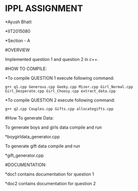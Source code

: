 # IPPL ASSIGNMENT

*Ayush Bhatt

*IIT2015080

*Section - A

#OVERVIEW

Implemented question 1 and question 2 in c++.

#HOW TO COMPILE:

*To compile QUESTION 1 execute following command:

```
g++ q1.cpp Generous.cpp Geeky.cpp Miser.cpp Girl_Normal.cpp Girl_Desperate.cpp Girl_Choosy.cpp extract_data.cpp
```

*To compile QUESTION 2 execute following command:

```
g++ q2.cpp Couples.cpp Gifts.cpp allocategifts.cpp
```

#How To generate Data:

To generate boys and girls data compile and run 

*boygirldata_generator.cpp

To generate gift data compile and run 

*gift_generator.cpp

#DOCUMENTATION:

*doc1 contains documentation for question 1

*doc2 contains documentation for question 2
 